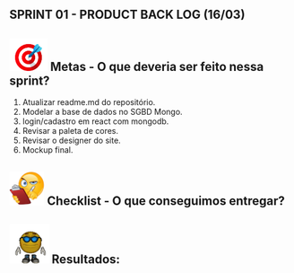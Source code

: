 ## SPRINT 01 - PRODUCT BACK LOG (16/03)

## <img src="/ReadmeProjeto/alvo.gif" alt="Logo" height="58"> Metas - O que deveria ser feito nessa sprint?

1. Atualizar readme.md do repositório. 
2. Modelar a base de dados no SGBD Mongo. 
3. login/cadastro em react com mongodb. 
4. Revisar a paleta de cores. 
5. Revisar o designer do site.
6. Mockup final.

## <img src="/ReadmeProjeto/emoticonDaCheckList.png" alt="Logo" height="60"> Checklist - O que conseguimos entregar?  



## <img src="/ReadmeProjeto/resultados.gif" alt="Logo" height="70"> Resultados:
